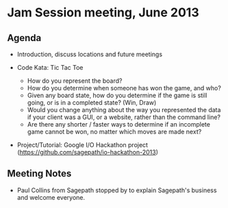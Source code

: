 Jam Session meeting, June 2013
==========================================

Agenda
------
- Introduction, discuss locations and future meetings
- Code Kata: Tic Tac Toe
    - How do you represent the board?
    - How do you determine when someone has won the game, and who?
    - Given any board state, how do you determine if the game is still going, or is in a completed state? (Win, Draw)
    - Would you change anything about the way you represented the data if your client was a GUI, or a website, rather than the command line?
    - Are there any shorter / faster ways to determine if an incomplete game cannot be won, no matter which moves are made next?

- Project/Tutorial: Google I/O Hackathon project (https://github.com/sagepath/io-hackathon-2013)

Meeting Notes
-------------

- Paul Collins from Sagepath stopped by to explain Sagepath's business and welcome everyone.
